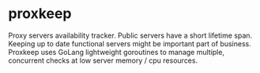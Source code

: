 # proxkeep
Proxy servers availability tracker. Public servers have a short lifetime span. Keeping up to date functional servers might be important part of business. Proxkeep uses GoLang lightweight goroutines to manage multiple, concurrent checks at low server memory / cpu resources.
